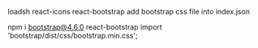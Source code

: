 loadsh
react-icons
react-bootstrap
add bootstrap css file into index.json

npm i bootstrap@4.6.0 react-bootstrap
import 'bootstrap/dist/css/bootstrap.min.css';